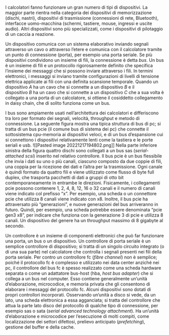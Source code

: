 I calcolatori fanno funzionare un gran numero di tipi di dispositivi.
La maggior parte rientra nella categoria dei dispositivi di memorizzazione (dischi, nastri), dispositivi di trasmissione (connessioni di rete, Bluetooth), interfacce uomo-macchina (schermi, tastiere, mouse, ingressi e uscite audio). 
Altri dispositivi sono più specializzati, come i dispositivi di pilotaggio di un caccia a reazione.

Un dispositivo comunica con un sistema elaborativo inviando segnali attraverso un cavo o attraverso l’etere e comunica con il calcolatore tramite un punto di connessione (porta), per esempio una porta seriale. 
Se più dispositivi condividono un insieme di fili, la connessione è detta _bus_. Un bus è un insieme di fili e un protocollo rigorosamente definito che specifica l’insieme dei messaggi che si possono inviare attraverso i fili. 
In termini elettronici, i messaggi si inviano tramite configurazioni di livelli di tensione elettrica applicate ai fili con una definita scansione temporale. 
Quando un dispositivo _A_ ha un cavo che si connette a un dispositivo _B_ e il dispositivo _B_ ha un cavo che si connette a un dispositivo _C_ che a sua volta è collegato a una porta di un calcolatore, si ottiene il cosiddetto collegamento in daisy chain, che di solito funziona come un bus.

I bus sono ampiamente usati nell’architettura dei calcolatori e differiscono tra loro per formato dei segnali, velocità, throughput e metodo di connessione. 
La seguente figura mostra una tipica struttura di bus di pc; si tratta di un bus pcie (il comune bus di sistema dei pc) che connette il sottosistema cpu-memoria ai dispositivi veloci, e di un bus d’espansione cui si connettono i dispositivi relativamente lenti come la tastiera e le porte seriali e usb.
![[Pasted image 20221217194802.png]]
Nella parte inferiore sinistra della figura quattro dischi sono collegati a un bus sas (_serial-attached_ _scsi_) inserito nel relativo controllore. 
Il bus pcie è un bus flessibile che invia i dati su uno o più canali, ciascuno composto da due coppie di fili, una coppia per la ricezione dei dati e l’altra per la trasmissione. 
Ogni canale è quindi formato da quattro fili e viene utilizzato come flusso di byte full duplex, che trasporta pacchetti di dati a gruppi di otto bit contemporaneamente in entrambe le direzioni. Fisicamente, i collegamenti pcie possono contenere 1, 2, 4, 8, 12, 16 o 32 canali e il numero di canali viene indicato col prefisso “x”. 
Per esempio, una scheda o un connettore pcie che utilizza 8 canali viene indicato con x8. Inoltre, il bus pcie ha attraversato più “generazioni”, e nuove generazioni del bus arriveranno in futuro. Quindi, per esempio, una scheda potrebbe essere denominata “pcie gen3 x8”, per indicare che funziona con la generazione 3 di pcie e utilizza 8 canali. 
Un dispositivo del genere ha un throughput massimo di 8 gigabyte al secondo.

Un controllore è un insieme di componenti elettronici che può far funzionare una porta, un bus o un dispositivo. 
Un controllore di porta seriale è un semplice controllore di dispositivo; si tratta di un singolo circuito integrato (o di una sua parte) nel calcolatore che controlla i segnali presenti nei fili della porta seriale. 
Per contro un controllore fc (_fibre channel_) non è semplice; poiché il protocollo fc è complesso e utilizzato nei data center anziché nei pc, il controllore del bus fc è spesso realizzato come una scheda hardware separata o come un adattatore bus-host (hba, _host bus adapter_) che si collega a un bus nel computer. 
Esso contiene generalmente un’unità d’elaborazione, microcodice, e memoria privata che gli consentono di elaborare i messaggi del protocollo fc. 
Alcuni dispositivi sono dotati di propri controllori incorporati. Osservando un’unità a disco si vede, da un lato, una scheda elettronica a essa agganciata; si tratta del controllore che attua la parte lato disco del protocollo di qualche tipo di connessione, per esempio sas o sata (_serial advanced technology attachment_). Ha un’unità d’elaborazione e microcodice per l’esecuzione di molti compiti, come localizzazione dei settori difettosi, prelievo anticipato (_prefetching_), gestione del buffer e della cache.